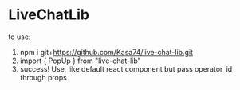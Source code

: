 ﻿# LiveChatLib
to use: 
1. npm i git+https://github.com/Kasa74/live-chat-lib.git
2. import { PopUp } from "live-chat-lib"
3. success! Use, like default react component but pass operator_id through props
